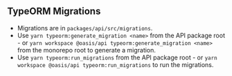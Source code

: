 ## TypeORM Migrations

- Migrations are in `packages/api/src/migrations`.
- Use `yarn typeorm:generate_migration <name>` from the API package root - or `yarn workspace @oasis/api typeorm:generate_migration <name>` from the monorepo root to generate a migration.
- Use `yarn typeorm:run_migrations` from the API package root - or `yarn workspace @oasis/api typeorm:run_migrations` to run the migrations.
